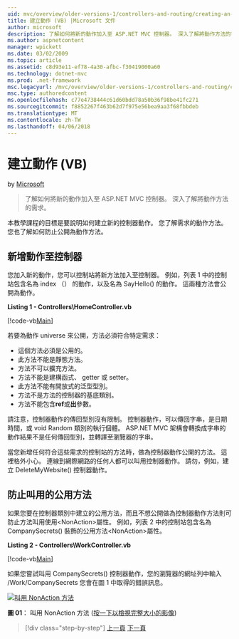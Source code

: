 ```yaml
---
uid: mvc/overview/older-versions-1/controllers-and-routing/creating-an-action-vb
title: 建立動作 (VB) |Microsoft 文件
author: microsoft
description: 了解如何將新的動作加入至 ASP.NET MVC 控制器。 深入了解將動作方法的需求。
ms.author: aspnetcontent
manager: wpickett
ms.date: 03/02/2009
ms.topic: article
ms.assetid: c8d93e11-ef78-4a30-afbc-f30419000a60
ms.technology: dotnet-mvc
ms.prod: .net-framework
msc.legacyurl: /mvc/overview/older-versions-1/controllers-and-routing/creating-an-action-vb
msc.type: authoredcontent
ms.openlocfilehash: c77e4738444c61d60bdd78a50b36f98be41fc271
ms.sourcegitcommit: f8852267f463b62d7f975e56bea9aa3f68fbbdeb
ms.translationtype: MT
ms.contentlocale: zh-TW
ms.lasthandoff: 04/06/2018
---
```

<a name="creating-an-action-vb"></a>建立動作 (VB)
====================
by [Microsoft](https://github.com/microsoft)

> 了解如何將新的動作加入至 ASP.NET MVC 控制器。 深入了解將動作方法的需求。


本教學課程的目標是要說明如何建立新的控制器動作。 您了解需求的動作方法。 您也了解如何防止公開為動作方法。

## <a name="adding-an-action-to-a-controller"></a>新增動作至控制器

您加入新的動作，您可以控制站將新方法加入至控制器。 例如，列表 1 中的控制站包含名為 index （） 的動作，以及名為 SayHello() 的動作。 這兩種方法會公開為動作。

**Listing 1 - Controllers\HomeController.vb**

[!code-vb[Main](creating-an-action-vb/samples/sample1.vb)]

若要為動作 universe 來公開，方法必須符合特定需求：

- 這個方法必須是公用的。
- 此方法不能是靜態方法。
- 方法不可以擴充方法。
- 方法不能是建構函式、 getter 或 setter。
- 此方法不能有開放式的泛型型別。
- 方法不是方法的控制器的基底類別。
- 方法不能包含**ref**或**出**參數。

請注意，控制器動作的傳回型別沒有限制。 控制器動作，可以傳回字串，是日期時間，或 void Random 類別的執行個體。 ASP.NET MVC 架構會轉換成字串的動作結果不是任何傳回型別，並轉譯至瀏覽器的字串。

當您新增任何符合這些需求的控制站的方法時，做為控制器動作公開的方法。 這裡格外小心。 連線到網際網路的任何人都可以叫用控制器動作。 請勿，例如，建立 DeleteMyWebsite() 控制器動作。

## <a name="preventing-a-public-method-from-being-invoked"></a>防止叫用的公用方法

如果您要在控制器類別中建立的公用方法，而且不想公開做為控制器動作方法則可防止方法叫用使用&lt;NonAction&gt;屬性。 例如，列表 2 中的控制站包含名為 CompanySecrets() 裝飾的公用方法&lt;NonAction&gt;屬性。

**Listing 2 - Controllers\WorkController.vb**

[!code-vb[Main](creating-an-action-vb/samples/sample2.vb)]

如果您嘗試叫用 CompanySecrets() 控制器動作，您的瀏覽器的網址列中輸入 /Work/CompanySecrets 您會在圖 1 中取得的錯誤訊息。


[![叫用 NonAction 方法](creating-an-action-vb/_static/image1.jpg)](creating-an-action-vb/_static/image1.png)

**圖 01**： 叫用 NonAction 方法 ([按一下以檢視完整大小的影像](creating-an-action-vb/_static/image2.png))

> [!div class="step-by-step"]
> [上一頁](creating-a-controller-vb.md)
> [下一頁](aspnet-mvc-controllers-overview-cs.md)
